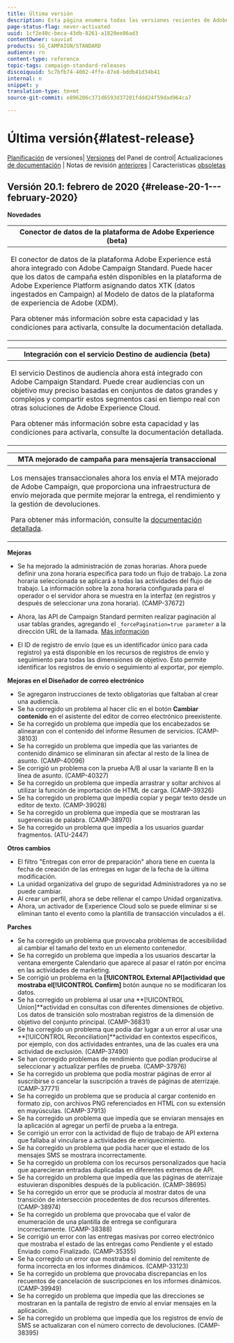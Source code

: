 ```yaml
---
title: Última versión
description: Esta página enumera todas las versiones recientes de Adobe Campaign Standard.
page-status-flag: never-activated
uuid: 1cf2e40c-beca-43db-8261-a1820ee86ad3
contentOwner: sauviat
products: SG_CAMPAIGN/STANDARD
audience: rn
content-type: reference
topic-tags: campaign-standard-releases
discoiquuid: 5c7bfb74-4002-4ffe-87e8-bddb41d34b41
internal: n
snippet: y
translation-type: tm+mt
source-git-commit: e896206c371d6593d37201fddd24f59dad964ca7

---
```



# Última versión{#latest-release}

[Planificación](https://helpx.adobe.com/campaign/kb/acs-release-planning.html) de versiones| [Versiones](https://docs.adobe.com/content/help/en/control-panel/using/release-notes.html) del Panel de control| Actualizaciones [de documentación](../../rn/using/documentation-updates.md) | Notas de revisión [anteriores](../../rn/using/release-notes-2019.md) | Características [obsoletas](https://helpx.adobe.com/campaign/kb/acs-deprecated-and-removed-features.html)

## Versión 20.1: febrero de 2020 {#release-20-1---february-2020}

**Novedades**


<table> 
 <thead> 
  <tr> 
   <th> <strong>Conector de datos de la plataforma de Adobe Experience (beta)</strong><br /> </th> 
  </tr> 
 </thead> 
 <tbody> 
  <tr> 
   <td> <p>
   El conector de datos de la plataforma Adobe Experience está ahora integrado con Adobe Campaign Standard. Puede hacer que los datos de campaña estén disponibles en la plataforma de Adobe Experience Platform asignando datos XTK (datos ingestados en Campaign) al Modelo de datos de la plataforma de experiencia de Adobe (XDM). </p>
    <p>Para obtener más información sobre esta capacidad y las condiciones para activarla, consulte la documentación <a href="../../administration/using/aep-about-data-connector.md"></a>detallada.</p>
   </td> 
  </tr> 
 </tbody> 
</table>

<table> 
 <thead> 
  <tr> 
   <th> <strong>Integración con el servicio Destino de audiencia (beta) </strong><br /> </th> 
  </tr> 
 </thead> 
 <tbody> 
  <tr> 
   <td> <p>El servicio Destinos de audiencia ahora está integrado con Adobe Campaign Standard. Puede crear audiencias con un objetivo muy preciso basadas en conjuntos de datos grandes y complejos y compartir estos segmentos casi en tiempo real con otras soluciones de Adobe Experience Cloud.</p>
    <p>Para obtener más información sobre esta capacidad y las condiciones para activarla, consulte la documentación <a href="../../audiences/using/aep-about-audience-destinations-service.md"></a>detallada.</p>
   </td> 
  </tr> 
 </tbody> 
</table>

<table> 
 <thead> 
  <tr> 
   <th> <strong>MTA mejorado de campaña para mensajería transaccional</strong><br /> </th> 
  </tr> 
 </thead> 
 <tbody> 
  <tr> 
   <td> <p>Los mensajes transaccionales ahora los envía el MTA mejorado de Adobe Campaign, que proporciona una infraestructura de envío mejorada que permite mejorar la entrega, el rendimiento y la gestión de devoluciones.</p>
    <p>Para obtener más información, consulte la <a href="https://helpx.adobe.com/campaign/kb/campaign-enhanced-mta.html">documentación detallada</a>.</p>
   </td> 
  </tr> 
 </tbody> 
</table>

**Mejoras**

* Se ha mejorado la administración de zonas horarias. Ahora puede definir una zona horaria [](../../automating/using/building-a-workflow.md) específica para todo un flujo de trabajo. La zona horaria seleccionada se aplicará a todas las actividades del flujo de trabajo. La información sobre la zona horaria configurada para el operador o el servidor ahora se muestra en la interfaz (en registros y después de seleccionar una zona horaria). (CAMP-37672)

* Ahora, las API de Campaign Standard permiten realizar paginación al usar tablas grandes, agregando el `_forcePagination=true parameter` a la dirección URL de la llamada. [Más información](../../api/using/pagination.md)

* El ID de registro de envío (que es un identificador único para cada registro) ya está disponible en los recursos de registros de envío y seguimiento para todas las dimensiones de objetivo. Esto permite identificar los registros de envío o seguimiento al exportar, por ejemplo.

**Mejoras en el Diseñador de correo electrónico**

* Se agregaron instrucciones de texto obligatorias que faltaban al crear una audiencia.
* Se ha corregido un problema al hacer clic en el botón **Cambiar contenido** en el asistente del editor de correo electrónico preexistente.
* Se ha corregido un problema que impedía que los encabezados se alinearan con el contenido del informe Resumen de servicios. (CAMP-38103)
* Se ha corregido un problema que impedía que las variantes de contenido dinámico se eliminaran sin afectar al resto de la línea de asunto. (CAMP-40096)
* Se corrigió un problema con la prueba A/B al usar la variante B en la línea de asunto. (CAMP-40327)
* Se ha corregido un problema que impedía arrastrar y soltar archivos al utilizar la función de importación de HTML de carga. (CAMP-39326)
* Se ha corregido un problema que impedía copiar y pegar texto desde un editor de texto. (CAMP-39028)
* Se ha corregido un problema que impedía que se mostraran las sugerencias de palabra. (CAMP-38970)
* Se ha corregido un problema que impedía a los usuarios guardar fragmentos. (ATU-2447)

**Otros cambios**

* El filtro &quot;Entregas con error de preparación&quot; ahora tiene en cuenta la fecha de creación de las entregas en lugar de la fecha de la última modificación.
* La unidad organizativa del grupo de seguridad Administradores ya no se puede cambiar.
* Al crear un perfil, ahora se debe rellenar el campo Unidad organizativa.
* Ahora, un activador de Experience Cloud solo se puede eliminar si se eliminan tanto el evento como la plantilla de transacción vinculados a él.

**Parches**

* Se ha corregido un problema que provocaba problemas de accesibilidad al cambiar el tamaño del texto en un elemento contenedor.
* Se ha corregido un problema que impedía a los usuarios descartar la ventana emergente Calendario que aparece al pasar el ratón por encima en las actividades de marketing.
* Se corrigió un problema en la **[!UICONTROL External API]**actividad que mostraba el**[!UICONTROL Confirm]** botón aunque no se modificaran los datos.
* Se ha corregido un problema al usar una **[!UICONTROL Union]**actividad en consultas con diferentes dimensiones de objetivo. Los datos de transición solo mostraban registros de la dimensión de objetivo del conjunto principal. (CAMP-36831)
* Se ha corregido un problema que podía dar lugar a un error al usar una **[!UICONTROL Reconciliation]**actividad en contextos específicos, por ejemplo, con dos actividades entrantes, una de las cuales era una actividad de exclusión. (CAMP-37490)
* Se han corregido problemas de rendimiento que podían producirse al seleccionar y actualizar perfiles de prueba. (CAMP-37976)
* Se ha corregido un problema que podía mostrar páginas de error al suscribirse o cancelar la suscripción a través de páginas de aterrizaje. (CAMP-37771)
* Se ha corregido un problema que se producía al cargar contenido en formato zip, con archivos PNG referenciados en HTML con su extensión en mayúsculas. (CAMP-37913)
* Se ha corregido un problema que impedía que se enviaran mensajes en la aplicación al agregar un perfil de prueba a la entrega.
* Se corrigió un error con la actividad de flujo de trabajo de API externa que fallaba al vincularse a actividades de enriquecimiento.
* Se ha corregido un problema que podía hacer que el estado de los mensajes SMS se mostrara incorrectamente.
* Se ha corregido un problema con los recursos personalizados que hacía que aparecieran entradas duplicadas en diferentes extremos de API.
* Se ha corregido un problema que impedía que las páginas de aterrizaje estuvieran disponibles después de la publicación. (CAMP-38695)
* Se ha corregido un error que se producía al mostrar datos de una transición de intersección procedentes de dos recursos diferentes. (CAMP-38974)
* Se ha corregido un problema que provocaba que el valor de enumeración de una plantilla de entrega se configurara incorrectamente. (CAMP-38388)
* Se corrigió un error con las entregas masivas por correo electrónico que mostraba el estado de las entregas como Pendiente y el estado Enviado como Finalizado. (CAMP-35355)
* Se ha corregido un error que mostraba el dominio del remitente de forma incorrecta en los informes dinámicos. (CAMP-33123)
* Se ha corregido un problema que provocaba discrepancias en los recuentos de cancelación de suscripciones en los informes dinámicos. (CAMP-39949)
* Se ha corregido un problema que impedía que las direcciones se mostraran en la pantalla de registro de envío al enviar mensajes en la aplicación.
* Se ha corregido un problema que impedía que los registros de envío de SMS se actualizaran con el número correcto de devoluciones. (CAMP-38395)
